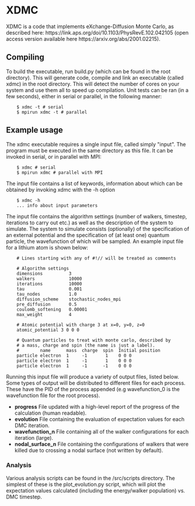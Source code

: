 <h1>XDMC</h1>
XDMC is a code that implements eXchange-Diffusion Monte Carlo, as described here: https://link.aps.org/doi/10.1103/PhysRevE.102.042105 (open access version available here https://arxiv.org/abs/2001.02215).

<h2>Compiling</h2>
To build the executable, run build.py (which can be found in the root directory).
This will generate code, compile and link an executable (called xdmc)
in the root directory. This will detect the number of cores on your system and
use them all to speed up compilation. Unit tests can be ran (in a few seconds), either in
serial or parallel, in the following manner:

        $ xdmc -t # serial
        $ mpirun xdmc -t # parallel

<h2>Example usage</h2>
The xdmc executable requires a single input file, called simply "input". The program must
be executed in the same directory as this file. It can be invoked in serial, or in parallel with MPI:

        $ xdmc # serial
        $ mpirun xdmc # parallel with MPI
        
The input file contains a list of keywords, information about which can be obtained by invoking xdmc with the -h option

        $ xdmc -h
        ... info about input parameters

The input file contains the algorithm settings (number of walkers, timestep, iterations to carry out etc.)
as well as the description of the system to simulate. The system to simulate consists (optionally) of the
specification of an external potential and the specification of (at least one) quantum particle, the wavefunction
of which will be sampled. An example input file for a lithium atom is shown below:

        # Lines starting with any of #!// will be treated as comments
        
        # Algorithm settings
        dimensions          3
        walkers             10000
        iterations          10000
        tau                 0.001
        tau_nodes           1.0
        diffusion_scheme    stochastic_nodes_mpi
        pre_diffusion       0.5
        coulomb_softening   0.00001
        max_weight          4

        # Atomic potential with charge 3 at x=0, y=0, z=0
        atomic_potential 3 0 0 0

        # Quantum particles to treat with monte carlo, described by
        # a mass, charge and spin (the name is just a label).
        #        name      mass  charge  spin  Initial position
        particle electron  1     -1       1    0 0 0
        particle electron  1     -1       1    0 0 0
        particle electron  1     -1      -1    0 0 0
        
Running this input file will produce a variety of output files, listed below. Some types of output will be distributed to different files for each process. These have the PID of the process appended (e.g wavefunction_0 is the wavefunction file for the root process). <br>
- **progress** File updated with a high-level report of the progress of the calculation (human readable). <br>
- **evolution** File containing the evaluation of expectation values for each DMC iteration. <br>
- **wavefunction_n** File containing all of the walker configurations for each iteration (large). <br>
- **nodal_surface_n** File containing the configurations of walkers that were killed due to crossing a nodal surface (not written by default). <br>

<h3>Analysis</h3>
Various analysis scripts can be found in the /src/scripts directory. The simplest of these is the plot_evolution.py script, which will plot the expectation values calculated (including the energy/walker population) vs. DMC timestep.
